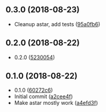 ## 0.3.0 (2018-08-23)

* Cleanup astar, add tests ([95a0fb6](https://github.com/vantreeseba/gamealgo/commit/95a0fb6))



## 0.2.0 (2018-08-22)

* 0.2.0 ([5230054](https://github.com/vantreeseba/gamealgo/commit/5230054))



## 0.1.0 (2018-08-22)

* 0.1.0 ([60272c6](https://github.com/vantreeseba/gamealgo/commit/60272c6))
* Initial commit ([a2cee4f](https://github.com/vantreeseba/gamealgo/commit/a2cee4f))
* Make astar mostly work ([a4efd3f](https://github.com/vantreeseba/gamealgo/commit/a4efd3f))



